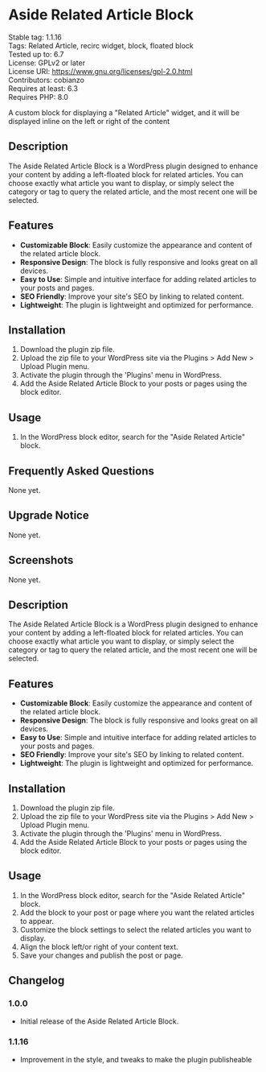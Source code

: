 # Aside Related Article Block

Stable tag: 1.1.16  
Tags: Related Article, recirc widget, block, floated block  
Tested up to: 6.7  
License: GPLv2 or later  
License URI: https://www.gnu.org/licenses/gpl-2.0.html  
Contributors: cobianzo  
Requires at least: 6.3  
Requires PHP: 8.0

A custom block for displaying a "Related Article" widget, and it will be displayed inline on the left or right of the content

## Description

The Aside Related Article Block is a WordPress plugin designed to enhance your content by adding a left-floated block for related articles. You can choose exactly what article you want to display, or simply select the category or tag to query the related article, and the most recent one will be selected.

## Features

- **Customizable Block**: Easily customize the appearance and content of the related article block.
- **Responsive Design**: The block is fully responsive and looks great on all devices.
- **Easy to Use**: Simple and intuitive interface for adding related articles to your posts and pages.
- **SEO Friendly**: Improve your site's SEO by linking to related content.
- **Lightweight**: The plugin is lightweight and optimized for performance.

## Installation

1. Download the plugin zip file.
2. Upload the zip file to your WordPress site via the Plugins > Add New > Upload Plugin menu.
3. Activate the plugin through the 'Plugins' menu in WordPress.
4. Add the Aside Related Article Block to your posts or pages using the block editor.

## Usage

1. In the WordPress block editor, search for the "Aside Related Article" block.

## Frequently Asked Questions

None yet.

## Upgrade Notice

None yet.

## Screenshots

None yet.

## Description

The Aside Related Article Block is a WordPress plugin designed to enhance your content by adding a left-floated block for related articles.
You can choose exactly what article you want to display, or simply select the category or tag to query
the related article, and the most recent one will be selected.

## Features

- **Customizable Block**: Easily customize the appearance and content of the related article block.
- **Responsive Design**: The block is fully responsive and looks great on all devices.
- **Easy to Use**: Simple and intuitive interface for adding related articles to your posts and pages.
- **SEO Friendly**: Improve your site's SEO by linking to related content.
- **Lightweight**: The plugin is lightweight and optimized for performance.

## Installation

1. Download the plugin zip file.
2. Upload the zip file to your WordPress site via the Plugins > Add New > Upload Plugin menu.
3. Activate the plugin through the 'Plugins' menu in WordPress.
4. Add the Aside Related Article Block to your posts or pages using the block editor.

## Usage

1. In the WordPress block editor, search for the "Aside Related Article" block.
2. Add the block to your post or page where you want the related articles to appear.
3. Customize the block settings to select the related articles you want to display.
4. Align the block left/or right of your content text.
4. Save your changes and publish the post or page.

## Changelog

### 1.0.0
- Initial release of the Aside Related Article Block.

### 1.1.16
- Improvement in the style, and tweaks to make the plugin publisheable
